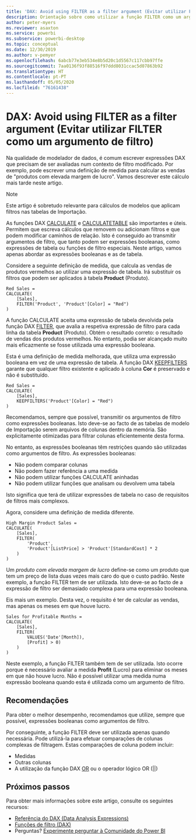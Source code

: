 ```yaml
---
title: 'DAX: Avoid using FILTER as a filter argument (Evitar utilizar FILTER como um argumento de filtro)'
description: Orientação sobre como utilizar a função FILTER como um argumento de filtro.
author: peter-myers
ms.reviewer: asaxton
ms.service: powerbi
ms.subservice: powerbi-desktop
ms.topic: conceptual
ms.date: 12/30/2019
ms.author: v-pemyer
ms.openlocfilehash: 6abcb77e3eb534e8b5d20c1d5567c117cbb97ffe
ms.sourcegitcommit: 7aa0136f93f88516f97ddd8031ccac5d07863b92
ms.translationtype: HT
ms.contentlocale: pt-PT
ms.lasthandoff: 05/05/2020
ms.locfileid: "76161438"
---
```

# <a name="dax-avoid-using-filter-as-a-filter-argument"></a>DAX: Avoid using FILTER as a filter argument (Evitar utilizar FILTER como um argumento de filtro)

Na qualidade de modelador de dados, é comum escrever expressões DAX que precisam de ser avaliadas num contexto de filtro modificado. Por exemplo, pode escrever uma definição de medida para calcular as vendas de "produtos com elevada margem de lucro". Vamos descrever este cálculo mais tarde neste artigo.

> [!NOTE]
> Este artigo é sobretudo relevante para cálculos de modelos que aplicam filtros nas tabelas de Importação.

As funções DAX [CALCULATE](/dax/calculate-function-dax) e [CALCULATETABLE](/dax/calculatetable-function-dax) são importantes e úteis. Permitem que escreva cálculos que removem ou adicionam filtros e que podem modificar caminhos de relação. Isto é conseguido ao transmitir argumentos de filtro, que tanto podem ser expressões booleanas, como expressões de tabela ou funções de filtro especiais. Neste artigo, vamos apenas abordar as expressões booleanas e as de tabela.

Considere a seguinte definição de medida, que calcula as vendas de produtos vermelhos ao utilizar uma expressão de tabela. Irá substituir os filtros que podem ser aplicados à tabela **Product** (Produto).

```dax
Red Sales =
CALCULATE(
    [Sales],
    FILTER('Product', 'Product'[Color] = "Red")
)
```

A função CALCULATE aceita uma expressão de tabela devolvida pela função DAX [FILTER](/dax/filter-function-dax), que avalia a respetiva expressão de filtro para cada linha da tabela **Product** (Produto). Obtém o resultado correto: o resultado de vendas dos produtos vermelhos. No entanto, podia ser alcançado muito mais eficazmente se fosse utilizada uma expressão booleana.

Esta é uma definição de medida melhorada, que utiliza uma expressão booleana em vez de uma expressão de tabela. A função DAX [KEEPFILTERS](/dax/keepfilters-function-dax) garante que qualquer filtro existente e aplicado à coluna **Cor** é preservado e não é substituído.

```dax
Red Sales =
CALCULATE(
    [Sales],
    KEEPFILTERS('Product'[Color] = "Red")
)
```

Recomendamos, sempre que possível, transmitir os argumentos de filtro como expressões booleanas. Isto deve-se ao facto de as tabelas de modelo de Importação serem arquivos de colunas dentro da memória. São explicitamente otimizadas para filtrar colunas eficientemente desta forma.

No entanto, as expressões booleanas têm restrições quando são utilizadas como argumentos de filtro. As expressões booleanas:

- Não podem comparar colunas
- Não podem fazer referência a uma medida
- Não podem utilizar funções CALCULATE aninhadas
- Não podem utilizar funções que analisam ou devolvem uma tabela

Isto significa que terá de utilizar expressões de tabela no caso de requisitos de filtros mais complexos.

Agora, considere uma definição de medida diferente.

```dax
High Margin Product Sales =
CALCULATE(
    [Sales],
    FILTER(
        'Product',
        'Product'[ListPrice] > 'Product'[StandardCost] * 2
    )
)
```

Um _produto com elevada margem de lucro_ define-se como um produto que tem um preço de lista duas vezes mais caro do que o custo padrão. Neste exemplo, a função FILTER tem de ser utilizada. Isto deve-se ao facto de a expressão de filtro ser demasiado complexa para uma expressão booleana.

Eis mais um exemplo. Desta vez, o requisito é ter de calcular as vendas, mas apenas os meses em que houve lucro.

```dax
Sales for Profitable Months =
CALCULATE(
    [Sales],
    FILTER(
        VALUES('Date'[Month]),
        [Profit] > 0)
    )
)
```

Neste exemplo, a função FILTER também tem de ser utilizada. Isto ocorre porque é necessário avaliar a medida **Profit** (Lucro) para eliminar os meses em que não houve lucro. Não é possível utilizar uma medida numa expressão booleana quando esta é utilizada como um argumento de filtro.

## <a name="recommendations"></a>Recomendações

Para obter o melhor desempenho, recomendamos que utilize, sempre que possível, expressões booleanas como argumentos de filtro.

Por conseguinte, a função FILTER deve ser utilizada apenas quando necessária. Pode utilizá-la para efetuar comparações de colunas complexas de filtragem. Estas comparações de coluna podem incluir:

- Medidas
- Outras colunas
- A utilização da função DAX [OR](/dax/or-function-dax) ou o operador lógico OR (||)

## <a name="next-steps"></a>Próximos passos

Para obter mais informações sobre este artigo, consulte os seguintes recursos:

- [Referência do DAX (Data Analysis Expressions)](/dax/)
- [Funções de filtro (DAX)](/dax/filter-function-dax)
- Perguntas? [Experimente perguntar à Comunidade do Power BI](https://community.powerbi.com/)
